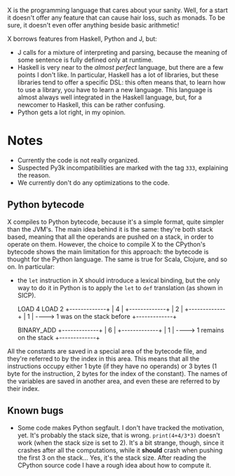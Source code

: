 X is the programming language that cares about your sanity. Well, for
a start it doesn't offer any feature that can cause hair loss, such as
monads. To be sure, it doesn't even offer anything beside basic
arithmetic!

X borrows features from Haskell, Python and J, but:
* J calls for a mixture of interpreting and parsing, because the
  meaning of some sentence is fully defined only at runtime.
* Haskell is very near to the *almost perfect* language, but there are
  a few points I don't like. In particular, Haskell has a lot of
  libraries, but these libraries tend to offer a specific DSL: this
  often means that, to learn how to use a library, you have to learn a
  new language. This language is almost always well integrated in the
  Haskell language, but, for a newcomer to Haskell, this can be rather
  confusing. 
* Python gets a lot right, in my opinion. 

# Notes
* Currently the code is not really organized.
* Suspected Py3k incompatibilities are marked with the tag `333`,
  explaining the reason.
* We currently don't do any optimizations to the code.

## Python bytecode
X compiles to Python bytecode, because it's a simple format, quite
simpler than the JVM's. The main idea behind it is the same: they're
both stack based, meaning that all the operands are pushed on a stack,
in order to operate on them. However, the choice to compile X to the
CPython's bytecode shows the main limitation for this approach: the
bytecode is thought for the Python language. The same is true for
Scala, Clojure, and so on.
In particular:
* the `let` instruction in X should introduce a lexical binding, but
  the only way to do it in Python is to apply the `let` to `def`
  translation (as shown in SICP). 

    LOAD 4
    LOAD 2
    +-------------+
    |      4      |
    +-------------+
    |      2      |
    +-------------+
    |      1      |  ----> 1 was on the stack before
    +-------------+

    BINARY_ADD
    +-------------+
    |      6      |
    +-------------+
    |      1      | ----> 1 remains on the stack
    +-------------+

All the constants are saved in a special area of the bytecode file,
and they're referred to by the index in this area. This means that all
the instructions occupy either 1 byte (if they have no operands) or 3
bytes (1 byte for the instruction, 2 bytes for the index of the
constant).
The names of the variables are saved in another area, and even these
are referred to by their index.

## Known bugs
* Some code makes Python segfault. I don't have tracked the
  motivation, yet. It's probably the stack size, that is wrong.
  `print(4+4/3*3)` doesn't work (when the stack size is set to 2). It's
  a bit strange, though, since it crashes after all the computations,
  while it **should** crash when pushing the first 3 on the stack...
  Yes, it's the stack size. After reading the CPython source code I
  have a rough idea about how to compute it.
